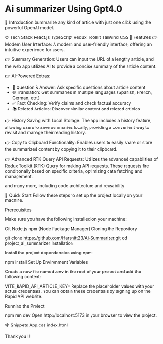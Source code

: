 # Ai summarizer Using Gpt4.0

🤖 Introduction
Summarize any kind of article with just one click using the powerful OpenAI model.


⚙️ Tech Stack
React.js
TypeScript
Redux Toolkit
Tailwind CSS
🔋 Features
👉 Modern User Interface: A modern and user-friendly interface, offering an intuitive experience for users.

👉 Summary Generation: Users can input the URL of a lengthy article, and the web app utilizes AI to provide a concise summary of the article content.

👉 AI-Powered Extras:
   - 🤖 Question & Answer: Ask specific questions about article content
   - 🌐 Translation: Get summaries in multiple languages (Spanish, French, German, etc.)
   - ✅ Fact Checking: Verify claims and check factual accuracy
   - 📚 Related Articles: Discover similar content and related articles

👉 History Saving with Local Storage: The app includes a history feature, allowing users to save summaries locally, providing a convenient way to revisit and manage their reading history.

👉 Copy to Clipboard Functionality: Enables users to easily share or store the summarized content by copying it to their clipboard.

👉 Advanced RTK Query API Requests: Utilizes the advanced capabilities of Redux Toolkit (RTK) Query for making API requests. These requests fire conditionally based on specific criteria, optimizing data fetching and management.

and many more, including code architecture and reusability

🤸 Quick Start
Follow these steps to set up the project locally on your machine.

Prerequisites

Make sure you have the following installed on your machine:

Git
Node.js
npm (Node Package Manager)
Cloning the Repository

git clone https://github.com/Harshitt23/Ai-Summarizer.git
cd project_ai_summarizer
Installation

Install the project dependencies using npm:

npm install
Set Up Environment Variables

Create a new file named .env in the root of your project and add the following content:

VITE_RAPID_API_ARTICLE_KEY=
Replace the placeholder values with your actual credentials. You can obtain these credentials by signing up on the Rapid API website.

Running the Project

npm run dev
Open http://localhost:5173 in your browser to view the project.

🕸️ Snippets
App.css
index.html 

Thank you !!
